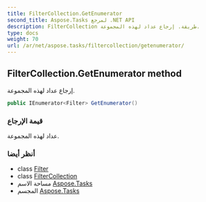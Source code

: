 ```yaml
---
title: FilterCollection.GetEnumerator
second_title: Aspose.Tasks لمرجع .NET API
description: FilterCollection طريقة. إرجاع عداد لهذه المجموعة.
type: docs
weight: 70
url: /ar/net/aspose.tasks/filtercollection/getenumerator/
---
```

## FilterCollection.GetEnumerator method

إرجاع عداد لهذه المجموعة.

```csharp
public IEnumerator<Filter> GetEnumerator()
```

### قيمة الإرجاع

عداد لهذه المجموعة.

### أنظر أيضا

* class [Filter](../../filter/)
* class [FilterCollection](../)
* مساحة الاسم [Aspose.Tasks](../../filtercollection/)
* المجسم [Aspose.Tasks](../../../)


